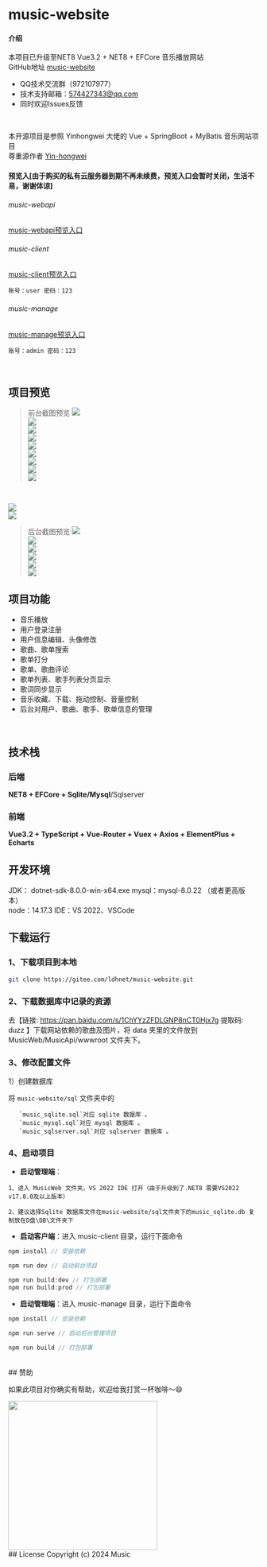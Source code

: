 # music-website
#### 介绍
本项目已升级至NET8
Vue3.2 + NET8 + EFCore 音乐播放网站 
<br/>
GitHub地址  [music-website](https://github.com/ldhnet/music-website)
<br/>
- QQ技术交流群（972107977）
- 技术支持邮箱：574427343@qq.com
- 同时欢迎Issues反馈
<br/>

本开源项目是参照 Yinhongwei 大佬的 Vue + SpringBoot + MyBatis 音乐网站项目<br/>
尊重源作者  [Yin-hongwei](https://gitee.com/Yin-hongwei/)

#### 预览入[由于购买的私有云服务器到期不再未续费，预览入口会暂时关闭，生活不易，谢谢体谅]

###### music-webapi 

[music-webapi预览入口](http://124.223.117.49:9005/api-doc/index.html)


###### music-client
[music-client预览入口](http://124.223.117.49:9006/)   

```
账号：user 密码：123
```

###### music-manage
[music-manage预览入口](http://124.223.117.49:9007/)
```
账号：admin 密码：123
```

<br/>

## 项目预览
> 前台截图预览
![](https://gitee.com/ldhnet/music-website/raw/master/preview-img/1.jpg)<br/>
![](https://gitee.com/ldhnet/music-website/raw/master/preview-img/2.jpg)<br/>
![](https://gitee.com/ldhnet/music-website/raw/master/preview-img/3.jpg)<br/>
![](https://gitee.com/ldhnet/music-website/raw/master/preview-img/4.jpg)<br/>
![](https://gitee.com/ldhnet/music-website/raw/master/preview-img/5.jpg)<br/>
![](https://gitee.com/ldhnet/music-website/raw/master/preview-img/6.jpg)<br/>
![](https://gitee.com/ldhnet/music-website/raw/master/preview-img/7.jpg)<br/>
![](https://gitee.com/ldhnet/music-website/raw/master/preview-img/8.jpg)<br/>
![](https://gitee.com/ldhnet/music-website/raw/master/preview-img/9.jpg)
<br/>

![](https://gitee.com/ldhnet/music-website/raw/master/preview-img/10.jpg)<br/>
![](https://gitee.com/ldhnet/music-website/raw/master/preview-img/11.jpg)<br/>
> 后台截图预览
![](https://gitee.com/ldhnet/music-website/raw/master/preview-img/12.jpg)<br/>
![](https://gitee.com/ldhnet/music-website/raw/master/preview-img/13.jpg)<br/>
![](https://gitee.com/ldhnet/music-website/raw/master/preview-img/14.jpg)<br/>
![](https://gitee.com/ldhnet/music-website/raw/master/preview-img/15.jpg)<br/>
![](https://gitee.com/ldhnet/music-website/raw/master/preview-img/16.jpg)<br/>
![](https://gitee.com/ldhnet/music-website/raw/master/preview-img/17.jpg)<br/>
## 项目功能
- 音乐播放
- 用户登录注册
- 用户信息编辑、头像修改
- 歌曲、歌单搜索
- 歌单打分
- 歌单、歌曲评论
- 歌单列表、歌手列表分页显示
- 歌词同步显示
- 音乐收藏、下载、拖动控制、音量控制
- 后台对用户、歌曲、歌手、歌单信息的管理
<br/>

## 技术栈

### 后端
**NET8 + EFCore + Sqlite/Mysql**/Sqlserver

### 前端
**Vue3.2 + TypeScript + Vue-Router + Vuex + Axios + ElementPlus + Echarts**
<br/>

## 开发环境
JDK： dotnet-sdk-8.0.0-win-x64.exe
mysql：mysql-8.0.22 （或者更高版本）  
node：14.17.3
IDE：VS 2022、VSCode
<br/>

## 下载运行

### 1、下载项目到本地

```bash
git clone https://gitee.com/ldhnet/music-website.git 
```

### 2、下载数据库中记录的资源

去【链接: https://pan.baidu.com/s/1ChYYzZFDLGNP8nCT0Hjx7g  提取码: duzz 】下载网站依赖的歌曲及图片，将 data 夹里的文件放到 MusicWeb/MusicApi/wwwroot 文件夹下。
 
### 3、修改配置文件

1）创建数据库

将 `music-website/sql` 文件夹中的
```
   `music_sqlite.sql`对应 sqlite 数据库 。
   `music_mysql.sql`对应 mysql 数据库 。
   `music_sqlserver.sql`对应 sqlserver 数据库 。
```
 
### 4、启动项目

- **启动管理端**：
```
1、进入 MusicWeb 文件夹，VS 2022 IDE 打开（由于升级到了.NET8 需要VS2022 v17.8.0及以上版本）

2、建议选择Sqlite 数据库文件在music-website/sql文件夹下的music_sqlite.db 复制放在D盘\DB\文件夹下
```

- **启动客户端**：进入 music-client 目录，运行下面命令

```js
npm install // 安装依赖

npm run dev // 启动前台项目

npm run build:dev // 打包部署
npm run build:prod // 打包部署
```
- **启动管理端**：进入 music-manage 目录，运行下面命令
```js
npm install // 安装依赖

npm run serve // 启动后台管理项目

npm run build // 打包部署
```
<br/>
## 赞助

如果此项目对你确实有帮助，欢迎给我打赏一杯咖啡～😄

<img src="https://gitee.com/ldhnet/vue3-ts-vant-h5/raw/master/src/assets/img/wxpay.png" height="300px"/>
<br/>
## License
Copyright (c) 2024 Music
